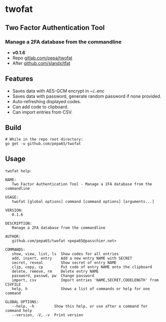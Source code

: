 # twofat
## Two Factor Authentication Tool
### Manage a 2FA database from the commandline
* **v0.1.6**
* Repo [gitlab.com/pepa/twofat](https://github.com/pepa65/twofat)
* After [github.com/slandx/tfat](https://github.com/slandx/tfat)

## Features
- Saves data with AES-GCM encrypt in ~/.<binaryname>.enc
- Saves data with password, generate random password if none provided.
- Auto-refreshing displayed codes.
- Can add code to clipboard.
- Can import entries from CSV.

## Build
```shell
# While in the repo root directory:
go get -u github.com/pepa65/twofat
```

## Usage
`twofat help`:
```
NAME:
   Two Factor Authentication Tool - Manage a 2FA database from the commandline

USAGE:
   twofat [global options] command [command options] [arguments...]

VERSION:
   0.1.6

DESCRIPTION:
   Manage a 2FA database from the commandline

AUTHOR:
   github.com/pepa65/twofat <pepa65@passchier.net>

COMMANDS:
   show, view, list, ls  Show codes for all entries
   add, insert, entry    Add a new entry NAME with SECRET
   secret, reveal        Show secret of entry NAME
   clip, copy, cp        Put code of entry NAME onto the clipboard
   delete, remove, rm    Delete entry NAME
   password, passwd, pw  Change password
   import, csv           Import entries 'NAME,SECRET,CODELENGTH' from CSVFILE
   help, h               Shows a list of commands or help for one command

GLOBAL OPTIONS:
   --help, -h         Show this help, or use after a command for command help
   --version, -V, -v  Print version
```